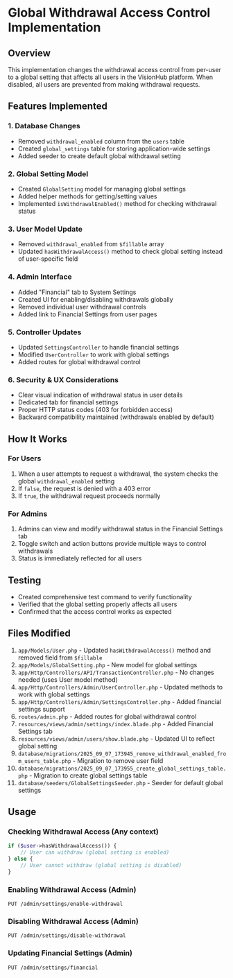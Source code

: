 # Global Withdrawal Access Control Implementation

## Overview
This implementation changes the withdrawal access control from per-user to a global setting that affects all users in the VisionHub platform. When disabled, all users are prevented from making withdrawal requests.

## Features Implemented

### 1. Database Changes
- Removed `withdrawal_enabled` column from the `users` table
- Created `global_settings` table for storing application-wide settings
- Added seeder to create default global withdrawal setting

### 2. Global Setting Model
- Created `GlobalSetting` model for managing global settings
- Added helper methods for getting/setting values
- Implemented `isWithdrawalEnabled()` method for checking withdrawal status

### 3. User Model Update
- Removed `withdrawal_enabled` from `$fillable` array
- Updated `hasWithdrawalAccess()` method to check global setting instead of user-specific field

### 4. Admin Interface
- Added "Financial" tab to System Settings
- Created UI for enabling/disabling withdrawals globally
- Removed individual user withdrawal controls
- Added link to Financial Settings from user pages

### 5. Controller Updates
- Updated `SettingsController` to handle financial settings
- Modified `UserController` to work with global settings
- Added routes for global withdrawal control

### 6. Security & UX Considerations
- Clear visual indication of withdrawal status in user details
- Dedicated tab for financial settings
- Proper HTTP status codes (403 for forbidden access)
- Backward compatibility maintained (withdrawals enabled by default)

## How It Works

### For Users
1. When a user attempts to request a withdrawal, the system checks the global `withdrawal_enabled` setting
2. If `false`, the request is denied with a 403 error
3. If `true`, the withdrawal request proceeds normally

### For Admins
1. Admins can view and modify withdrawal status in the Financial Settings tab
2. Toggle switch and action buttons provide multiple ways to control withdrawals
3. Status is immediately reflected for all users

## Testing
- Created comprehensive test command to verify functionality
- Verified that the global setting properly affects all users
- Confirmed that the access control works as expected

## Files Modified
1. `app/Models/User.php` - Updated `hasWithdrawalAccess()` method and removed field from `$fillable`
2. `app/Models/GlobalSetting.php` - New model for global settings
3. `app/Http/Controllers/API/TransactionController.php` - No changes needed (uses User model method)
4. `app/Http/Controllers/Admin/UserController.php` - Updated methods to work with global settings
5. `app/Http/Controllers/Admin/SettingsController.php` - Added financial settings support
6. `routes/admin.php` - Added routes for global withdrawal control
7. `resources/views/admin/settings/index.blade.php` - Added Financial Settings tab
8. `resources/views/admin/users/show.blade.php` - Updated UI to reflect global setting
9. `database/migrations/2025_09_07_173945_remove_withdrawal_enabled_from_users_table.php` - Migration to remove user field
10. `database/migrations/2025_09_07_173955_create_global_settings_table.php` - Migration to create global settings table
11. `database/seeders/GlobalSettingsSeeder.php` - Seeder for default global settings

## Usage

### Checking Withdrawal Access (Any context)
```php
if ($user->hasWithdrawalAccess()) {
    // User can withdraw (global setting is enabled)
} else {
    // User cannot withdraw (global setting is disabled)
}
```

### Enabling Withdrawal Access (Admin)
```http
PUT /admin/settings/enable-withdrawal
```

### Disabling Withdrawal Access (Admin)
```http
PUT /admin/settings/disable-withdrawal
```

### Updating Financial Settings (Admin)
```http
PUT /admin/settings/financial
```